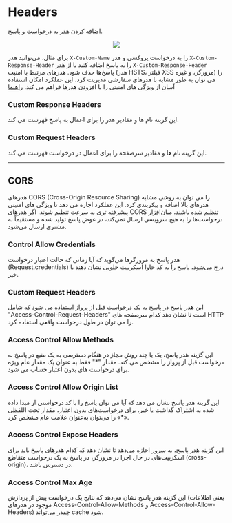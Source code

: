 # Headers

اضافه کردن هدر به درخواست و پاسخ.

<p align="center"><img src="/doc/assets/img/headers.png"></p>

برای مثال، می‌توانید هدر `X-Custom-Name` را به درخواست پروکسی و هدر `X-Custom-Response-Header` را به پاسخ اضافه کنید یا از هدر `X-Custom-Response-Header` پاسخ‌ها حذف شود. هدرهای مرتبط با امنیت (هدر HSTS، فیلتر XSS مرورگر، و غیره) را می توان به طور مشابه با هدرهای سفارشی مدیریت کرد، این عملکرد امکان استفاده آسان از ویژگی های امنیتی را با افزودن هدرها فراهم می کند. [راهنما](https://developer.mozilla.org/en-US/docs/Web/HTTP/Headers)

### Custom Response Headers

این گزینه نام ها و مقادیر هدر را برای اعمال به پاسخ فهرست می کند.

### Custom Request Headers

این گزینه نام ها و مقادیر سرصفحه را برای اعمال در درخواست فهرست می کند.

---------------------

## CORS

هدرهای CORS (Cross-Origin Resource Sharing) را می توان به روشی مشابه هدرهای بالا اضافه و پیکربندی کرد. این عملکرد اجازه می دهد تا ویژگی های امنیتی پیشرفته تری به سرعت تنظیم شوند. اگر هدرهای CORS تنظیم شده باشند، میان‌افزار درخواست‌ها را به هیچ سرویسی ارسال نمی‌کند، در عوض پاسخ تولید شده و مستقیماً به مشتری ارسال می‌شود.

### Control Allow Credentials

هدر پاسخ به مرورگرها می‌گوید که آیا زمانی که حالت اعتبار درخواست (Request.credentials) درج می‌شود، پاسخ را به کد جاوا اسکریپت جلویی نشان دهند یا خیر.

### Custom Request Headers

این هدر پاسخ در پاسخ به یک درخواست قبل از پرواز استفاده می شود که شامل "Access-Control-Request-Headers" است تا نشان دهد کدام سرصفحه های HTTP را می توان در طول درخواست واقعی استفاده کرد.

### Access Control Allow Methods

این گزینه هدر پاسخ، یک یا چند روش مجاز در هنگام دسترسی به یک منبع در پاسخ به درخواست قبل از پرواز را مشخص می کند. مقدار "*" فقط به عنوان یک مقدار عام ویژه برای درخواست های بدون اعتبار حساب می شود.

### Access Control Allow Origin List

این گزینه هدر پاسخ نشان می دهد که آیا می توان پاسخ را با کد درخواستی از مبدا داده شده به اشتراک گذاشت یا خیر. برای درخواست‌های بدون اعتبار، مقدار تحت اللفظی «*» را می‌توان به‌عنوان علامت عام مشخص کرد.

### Access Control Expose Headers

این گزینه هدر پاسخ، به سرور اجازه می‌دهد تا نشان دهد که کدام هدرهای پاسخ باید برای اسکریپت‌های در حال اجرا در مرورگر، در پاسخ به یک درخواست متقاطع (cross-origin)، در دسترس باشد.

### Access Control Max Age

این گزینه هدر پاسخ نشان می‌دهد که نتایج یک درخواست پیش از پردازش (یعنی اطلاعات موجود در هدرهای Access-Control-Allow-Methods و Access-Control-Allow-Headers) چقدر می‌تواند cache شود.